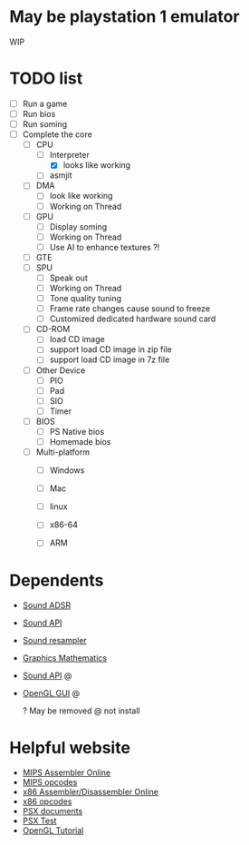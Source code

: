 # May be playstation 1 emulator

WIP


# TODO list

* [ ] Run a game
* [ ] Run bios
* [ ] Run soming
* [ ] Complete the core
  * [ ] CPU
    * [ ] Interpreter
      * [x] looks like working
    * [ ] asmjit
  * [ ] DMA
    * [ ] look like working
    * [ ] Working on Thread
  * [ ] GPU
    * [ ] Display soming
    * [ ] Working on Thread
    * [ ] Use AI to enhance textures ?!
  * [ ] GTE
  * [ ] SPU
    * [ ] Speak out
    * [ ] Working on Thread
    * [ ] Tone quality tuning
    * [ ] Frame rate changes cause sound to freeze
    * [ ] Customized dedicated hardware sound card
  * [ ] CD-ROM
    * [ ] load CD image
    * [ ] support load CD image in zip file
    * [ ] support load CD image in 7z file
  * [ ] Other Device
    * [ ] PIO
    * [ ] Pad
    * [ ] SIO
    * [ ] Timer
  * [ ] BIOS
    * [ ] PS Native bios
    * [ ] Homemade bios
  * [ ] Multi-platform
    * [ ] Windows
    * [ ] Mac
    * [ ] linux
    * [ ] x86-64
    * [ ] ARM


# Dependents

* [Sound ADSR](https://github.com/kylophone/libADSR)
* [Sound API](https://github.com/thestk/rtaudio)
* [Sound resampler](https://github.com/avaneev/r8brain-free-src)
* [Graphics Mathematics](http://eigen.tuxfamily.org/index.php?title=Main_Page)
* [Sound API](https://github.com/jarikomppa/soloud) @
* [OpenGL GUI](https://github.com/wjakob/nanogui) @

  ? May be removed
  @ not install


# Helpful website

* [MIPS Assembler Online](https://alanhogan.com/asu/assembler.php)
* [MIPS opcodes](https://opencores.org/projects/plasma/opcodes)
* [x86 Assembler/Disassembler Online](https://defuse.ca/online-x86-assembler.htm#disassembly)
* [x86 opcodes](http://www.mathemainzel.info/files/x86asmref.html)
* [PSX documents](http://hitmen.c02.at/html/psx_docs.html)
* [PSX Test](https://github.com/simias/psx-hardware-tests)
* [OpenGL Tutorial](http://www.opengl-tutorial.org/)
